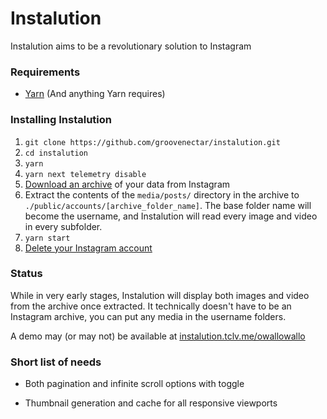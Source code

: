 # Instalution

Instalution aims to be a revolutionary solution to Instagram

### Requirements
- [Yarn](https://yarnpkg.com/) (And anything Yarn requires)

### Installing Instalution
1) `git clone https://github.com/groovenectar/instalution.git`
2) `cd instalution`
3) `yarn`
4) `yarn next telemetry disable`
5) [Download an archive](https://help.instagram.com/181231772500920) of your data from Instagram
6) Extract the contents of the `media/posts/` directory in the archive to `./public/accounts/[archive_folder_name]`. The base folder name will become the username, and Instalution will read every image and video in every subfolder.
7) `yarn start`
8) [Delete your Instagram account](https://help.instagram.com/139886812848894/)

### Status

While in very early stages, Instalution will display both images and video from the archive once extracted. It technically doesn't have to be an Instagram archive, you can put any media in the username folders.

A demo may (or may not) be available at [instalution.tclv.me/owallowallo](https://instalution.tclv.me/owallowallo)
### Short list of needs

- Both pagination and infinite scroll options with toggle

- Thumbnail generation and cache for all responsive viewports
